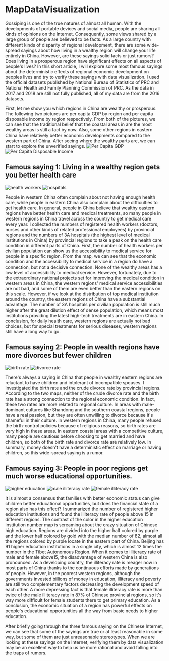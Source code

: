 # MapDataVisualization

Gossiping is one of the true natures of almost all human. With the developments of portable devices and social media, people are sharing all kinds of opinions on the Internet. Consequently, some views shared by a large group of people are believed to be facts. As a large country with different kinds of disparity of regional development, there are some wide-spread sayings about how living in a wealthy region will change your life entirely in China. However, are these sayings solid facts or just rumors? Does living in a prosperous region have significant effects on all aspects of people's lives? In this short article, I will explore some most famous sayings about the deterministic effects of regional economic development on peoples lives and try to verify these sayings with data visualization. I used the official datasets published by National Bureau of Statistics of PRC  and National Health and Family Planning Commission of PRC. As the data in 2017 and 2018 are still not fully published, all of my data are from the 2016 datasets.

First, let me show you which regions in China are wealthy or prosperous. The following two pictures are per capita GDP by region and per capita disposable income by region respectively. From both of the pictures, we can see that the traditional belief that the coastal areas in are the most wealthy areas is still a fact by now. Also, some other regions in eastern China have relatively better economic developments compared to the western part of China. After seeing where the wealthy parts are, we can start to explore the unverified sayings.
![Per Capita GDP](/images/gdp.png)
![Per Capita Disposable Income](/images/imcome.png)

## Famous saying  1: Living in a wealthy region gets you better health care
![health workers](/images/healthw.png)
![hospitals](/images/hospital.png)

People in western China often complain about not having enough health care, while people in eastern China also complain about the difficulties to get health care. In general, people in China believe that wealthy eastern regions have better health care and medical treatments, so many people in western regions in China travel across the country to get medical care every year. I collected the numbers of registered health workers (doctors, nurses and other kinds of related professional employees) by provincial regions and the numbers of 3A hospitals (the highest level of medical institutions in China) by provincial regions to take a peak on the health care condition in different parts of China. First, the number of health workers per civilian population can show us the accessibility to medical service for people in a specific region. From the map, we can see that the economic condition and the accessibility to medical service in a region do have a connection, but not a decisive connection. None of the wealthy areas has a low level of accessibility to medical service. However, fortunately, due to the extraordinary national projects set for improving the medical condition in western areas in China, the western regions' medical service accessibilities are not bad, and some of them are even better than the eastern regions on this scale. However, if we look at the distribution of top medical institution around the country, the eastern regions of China have a substantial advantage. The number of 3A hospitals per civilian population is still much higher after the great dilution effect of dense population, which means most institutions providing the latest high-tech treatments are in eastern China. In conclusion, for daily health care, western regions are actually not bad choices, but for special treatments for serious diseases, western regions still have a long way to go.

## Famous saying 2: People in wealth regions have more divorces but fewer children 
![birth rate](/images/br.png)
![divorce rate](/images/dr.png)

There's always a saying in China that people in wealthy eastern regions are reluctant to have children and intolerant of incompatible spouses. I investigated the birth rate and the crude divorce rate by provincial regions. According to the two maps, neither of the crude divorce rate and the birth rate has a strong connection to the regional economic condition. In fact, these two rates are more related to regional culture. In areas with male-dominant cultures like Shandong and the southern coastal regions, people have a real passion, but they are often unwilling to divorce because it's shameful in their culture. In western regions in China, many people refused the birth-control policies because of religious reasons, so birth rates are very high in these areas. In eastern coastal areas with a  competitive culture, many people are cautious before choosing to get married and have children, so both of the birth rate and divorce rate are relatively low. In summary, money doesn't have a deterministic effect on marriage or having children, so this wide-spread saying is a rumor.

## Famous saying 3: People in poor regions get much worse educational opportunities.
![higher education](/images/het.png)
![male illiteracy rate](/images/milrate.png)
![female illiteracy rate](/images/filrate.png)

It is almost a consensus that families with better economic status can give children better educational opportunities, but does the financial state of a region also has this effect? I summarized the number of registered higher education institutions and found the illiteracy rate of people above 15 in different regions. The contrast of the color in the higher education institution number map is screaming about the crazy situation of Chinese high education. Regions are divided into the higher half colored by purple and the lower half colored by gold with the median number of 82, almost all the regions colored by purple locate in the eastern part of China. Beijing has 91 higher education institutions in a single city, which is almost 12 times the number in the Tibet Autonomous Region. When it comes to illiteracy rate of male and female above15, the disadvantage of western China is also pronounced. As a developing country, the illiteracy rate is meager now in most parts of China thanks to the continuous efforts made by generations of people. However, in the poorest western regions, although the governments invested billions of money in education, illiteracy and poverty are still two complementary factors decreasing the development speed of each other. A more depressing fact is that female illiteracy rate is more than twice of the male illiteracy rate in 87% of Chinese provincial regions, so it's way more difficult for female students there to get primary education. As a conclusion, the economic situation of a region has powerful effects on people's educational opportunities all the way from basic needs to higher education.

After briefly going through the three famous saying on the Chinese Internet, we can see that some of the sayings are true or at least reasonable in some way, but some of them are just unreasonable stereotypes. When we are looking at these sayings on the Internet, verifying them by data visualization may be an excellent way to help us be more rational and avoid falling into the traps of rumors.
